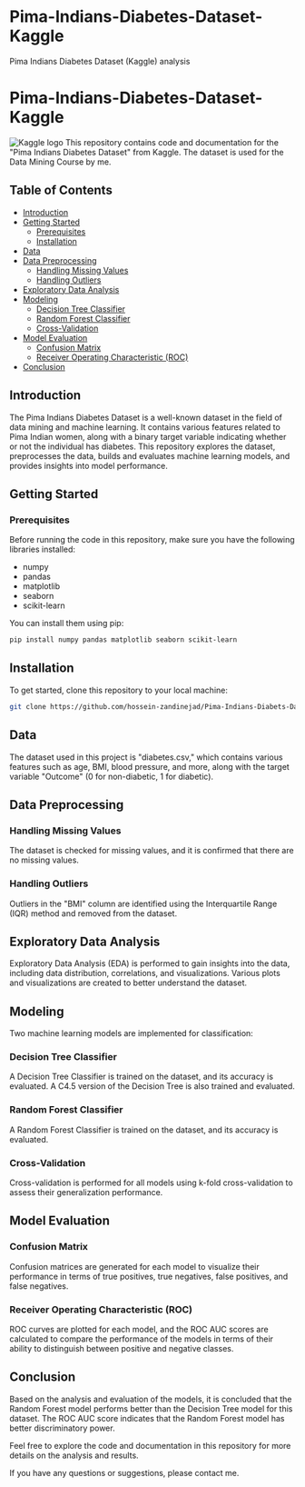 # Pima-Indians-Diabetes-Dataset-Kaggle
Pima Indians Diabetes Dataset (Kaggle) analysis

# Pima-Indians-Diabetes-Dataset-Kaggle
![Kaggle logo](kagglelogo.png)
This repository contains code and documentation for the "Pima Indians Diabetes Dataset" from Kaggle. The dataset is used for the Data Mining Course by me.
## Table of Contents

- [Introduction](#introduction)
- [Getting Started](#getting-started)
  - [Prerequisites](#prerequisites)
  - [Installation](#installation)
- [Data](#data)
- [Data Preprocessing](#data-preprocessing)
  - [Handling Missing Values](#handling-missing-values)
  - [Handling Outliers](#handling-outliers)
- [Exploratory Data Analysis](#exploratory-data-analysis)
- [Modeling](#modeling)
  - [Decision Tree Classifier](#decision-tree-classifier)
  - [Random Forest Classifier](#random-forest-classifier)
  - [Cross-Validation](#cross-validation)
- [Model Evaluation](#model-evaluation)
  - [Confusion Matrix](#confusion-matrix)
  - [Receiver Operating Characteristic (ROC)](#receiver-operating-characteristic-roc)
- [Conclusion](#conclusion)

## Introduction

The Pima Indians Diabetes Dataset is a well-known dataset in the field of data mining and machine learning. It contains various features related to Pima Indian women, along with a binary target variable indicating whether or not the individual has diabetes. This repository explores the dataset, preprocesses the data, builds and evaluates machine learning models, and provides insights into model performance.

## Getting Started

### Prerequisites

Before running the code in this repository, make sure you have the following libraries installed:

- numpy
- pandas
- matplotlib
- seaborn
- scikit-learn

You can install them using pip:

```bash
pip install numpy pandas matplotlib seaborn scikit-learn
```

## Installation
To get started, clone this repository to your local machine:

```bash
git clone https://github.com/hossein-zandinejad/Pima-Indians-Diabets-Dataset-Kaggle-
```
## Data

The dataset used in this project is "diabetes.csv," which contains various features such as age, BMI, blood pressure, and more, along with the target variable "Outcome" (0 for non-diabetic, 1 for diabetic).

## Data Preprocessing

### Handling Missing Values

The dataset is checked for missing values, and it is confirmed that there are no missing values.

### Handling Outliers

Outliers in the "BMI" column are identified using the Interquartile Range (IQR) method and removed from the dataset.

## Exploratory Data Analysis

Exploratory Data Analysis (EDA) is performed to gain insights into the data, including data distribution, correlations, and visualizations. Various plots and visualizations are created to better understand the dataset.

## Modeling

Two machine learning models are implemented for classification:

### Decision Tree Classifier

A Decision Tree Classifier is trained on the dataset, and its accuracy is evaluated. A C4.5 version of the Decision Tree is also trained and evaluated.

### Random Forest Classifier

A Random Forest Classifier is trained on the dataset, and its accuracy is evaluated.

### Cross-Validation

Cross-validation is performed for all models using k-fold cross-validation to assess their generalization performance.

## Model Evaluation

### Confusion Matrix

Confusion matrices are generated for each model to visualize their performance in terms of true positives, true negatives, false positives, and false negatives.

### Receiver Operating Characteristic (ROC)

ROC curves are plotted for each model, and the ROC AUC scores are calculated to compare the performance of the models in terms of their ability to distinguish between positive and negative classes.

## Conclusion

Based on the analysis and evaluation of the models, it is concluded that the Random Forest model performs better than the Decision Tree model for this dataset. The ROC AUC score indicates that the Random Forest model has better discriminatory power.

Feel free to explore the code and documentation in this repository for more details on the analysis and results.

If you have any questions or suggestions, please contact me.
